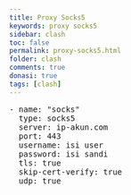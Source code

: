 ```yaml
---
title: Proxy Socks5
keywords: proxy socks5
sidebar: clash
toc: false
permalink: proxy-socks5.html
folder: clash
comments: true
donasi: true
tags: [clash]
---
```


<pre id="myPreTag">
- name: "socks"
  type: socks5
  server: ip-akun.com
  port: 443
  username: isi user
  password: isi sandi
  tls: true
  skip-cert-verify: true
  udp: true
</pre>